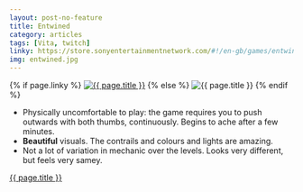 ```yaml
---
layout: post-no-feature
title: Entwined
category: articles
tags: [Vita, twitch]
linky: https://store.sonyentertainmentnetwork.com/#!/en-gb/games/entwined/cid=EP9000-CUSA00672_00-ETWPS40000000000
img: entwined.jpg
---
```


{% if page.linky %}
<a href="{{page.linky}}">![{{ page.title }}](/images/{{page.img}})</a>
{% else %}
![{{ page.title }}](/images/{{page.img}})
{% endif %}

* Physically uncomfortable to play: the game requires you to push outwards with both thumbs, continuously. Begins to ache after a few minutes.
* **Beautiful** visuals. The contrails and colours and lights are amazing.
* Not a lot of variation in mechanic over the levels. Looks very different, but feels very samey.

[{{ page.title }}]({{page.linky}})